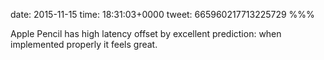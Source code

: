date: 2015-11-15
time: 18:31:03+0000
tweet: 665960217713225729
%%%

Apple Pencil has high latency offset by excellent prediction: when implemented properly it feels great.
